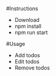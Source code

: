 #Instructions

-   Download
-   npm install
-   npm run start

#Usage

-   Add todos
-   Edit todos
-   Remove todos
